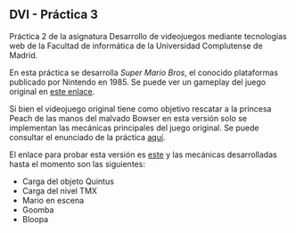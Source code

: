 ## DVI - Práctica 3
Práctica 2 de la asignatura Desarrollo de videojuegos mediante tecnologías web de la Facultad de informática de la Universidad Complutense de Madrid. 

En esta práctica se desarrolla _Super Mario Bros_, el conocido plataformas publicado por Nintendo en 1985. Se puede ver un gameplay del juego original en [este enlace](https://www.youtube.com/watch?v=rLl9XBg7wSs&ab_channel=Pii89).

Si bien el videojuego original tiene como objetivo rescatar a la princesa Peach de las manos del malvado Bowser en esta versión solo se implementan las mecánicas principales del juego original. Se puede consultar el enunciado de la práctica [aquí](https://github.com/FrancG07/DVI-Practica3/blob/main/Pr%C3%A1ctica%203.pdf).

El enlace para probar esta versión es [este](https://francg07.github.io/DVI-Practica3/) y las mecánicas desarrolladas hasta el momento son las siguientes:
- Carga del objeto Quintus
- Carga del nivel TMX
- Mario en escena
- Goomba
- Bloopa
